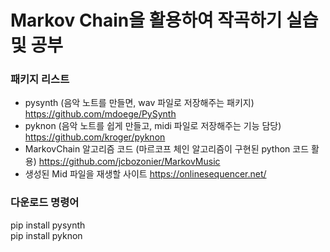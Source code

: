 # Markov Chain을 활용하여 작곡하기 실습 및 공부

### 패키지 리스트
 

 * pysynth (음악 노트를 만들면, wav 파일로 저장해주는 패키지) https://github.com/mdoege/PySynth 
 * pyknon (음악 노트를 쉽게 만들고, midi 파일로 저장해주는 기능 담당) https://github.com/kroger/pyknon 
 * MarkovChain 알고리즘 코드 (마르코프 체인 알고리즘이 구현된 python 코드 활용) https://github.com/jcbozonier/MarkovMusic 
 * 생성된 Mid 파일을 재생할 사이트 https://onlinesequencer.net/ 

### 다운로드 명령어 
pip install pysynth  
pip install pyknon 